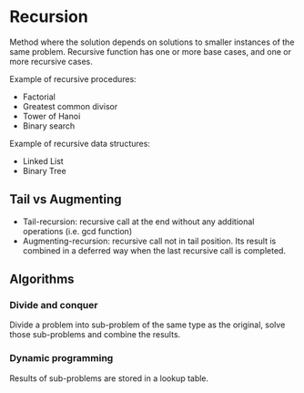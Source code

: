 # Recursion

Method where the solution depends on solutions to smaller instances of the same problem.
Recursive function has one or more base cases, and one or more recursive cases.

Example of recursive procedures:

- Factorial
- Greatest common divisor
- Tower of Hanoi
- Binary search

Example of recursive data structures:

- Linked List
- Binary Tree

## Tail vs Augmenting

- Tail-recursion: recursive call at the end without any additional operations (i.e. gcd function)
- Augmenting-recursion: recursive call not in tail position. Its result is combined in a deferred way when the last recursive call is completed.

## Algorithms

### Divide and conquer

Divide a problem into sub-problem of the same type as the original, solve those sub-problems and combine the results.

### Dynamic programming

Results of sub-problems are stored in a lookup table.
